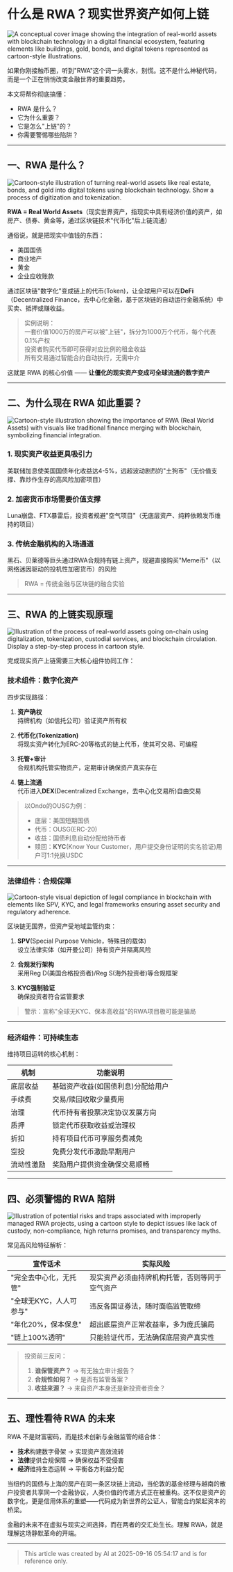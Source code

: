 # 什么是 RWA？现实世界资产如何上链

![A conceptual cover image showing the integration of real-world assets with blockchain technology in a digital financial ecosystem, featuring elements like buildings, gold, bonds, and digital tokens represented as cartoon-style illustrations.](https://resources.fallout.in/n8n/2025/09-16/05-43-51-J0qV2KGG.png) 

如果你刚接触币圈，听到"RWA"这个词一头雾水，别慌。这不是什么神秘代码，而是一个正在悄悄改变金融世界的重要趋势。 

本文将帮你彻底搞懂： 
- RWA 是什么？ 
- 它为什么重要？ 
- 它是怎么"上链"的？ 
- 你需要警惕哪些陷阱？ 

--- 

## 一、RWA 是什么？ 

![Cartoon-style illustration of turning real-world assets like real estate, bonds, and gold into digital tokens using blockchain technology. Show a process of digitization and tokenization.](https://resources.fallout.in/n8n/2025/09-16/05-43-51-IMFFMIYW.png) 

**RWA = Real World Assets**（现实世界资产，指现实中具有经济价值的资产，如房产、债券、黄金等，通过区块链技术"代币化"后上链流通） 

通俗说，就是把现实中值钱的东西： 
- 美国国债
- 商业地产
- 黄金
- 企业应收账款

通过区块链"数字化"变成链上的代币(Token)，让全球用户可以在**DeFi**（Decentralized Finance，去中心化金融，基于区块链的自动运行金融系统）中买卖、抵押或赚收益。 

> 实例说明：  
> 一套价值1000万的房产可以被"上链"，拆分为1000万个代币，每个代表0.1%产权  
> 投资者购买代币即可获得对应比例的租金收益  
> 所有交易通过智能合约自动执行，无需中介  

这就是 RWA 的核心价值 —— **让僵化的现实资产变成可全球流通的数字资产** 

--- 

## 二、为什么现在 RWA 如此重要？ 

![Cartoon-style illustration showing the importance of RWA (Real World Assets) with visuals like traditional finance merging with blockchain, symbolizing financial integration.](https://resources.fallout.in/n8n/2025/09-16/05-43-51-mzXKbNOP.png) 

### 1. 现实资产收益更具吸引力
美联储加息使美国国债年化收益达4-5%，远超波动剧烈的"土狗币"（无价值支撑、靠炒作生存的高风险加密项目） 

### 2. 加密货币市场需要价值支撑
Luna崩盘、FTX暴雷后，投资者规避"空气项目"（无底层资产、纯粹依赖发币维持的项目） 

### 3. 传统金融机构的入场通道
黑石、贝莱德等巨头通过RWA合规持有链上资产，规避直接购买"Meme币"（以网络迷因驱动的投机性加密货币）的风险

> RWA = 传统金融与区块链的融合实验

--- 

## 三、RWA 的上链实现原理

![Illustration of the process of real-world assets going on-chain using digitalization, tokenization, custodial services, and blockchain circulation. Display a step-by-step process in cartoon style.](https://resources.fallout.in/n8n/2025/09-16/05-43-51-0CcNhmgC.png) 

完成现实资产上链需要三大核心组件协同工作： 

### 技术组件：数字化资产
四步实现路径： 
1. **资产确权**  
   持牌机构（如信托公司）验证资产所有权

2. **代币化(Tokenization)**  
   将现实资产转化为ERC-20等格式的链上代币，使其可交易、可编程

3. **托管+审计**  
   合规机构托管实物资产，定期审计确保资产真实存在

4. **链上流通**  
   代币进入**DEX**(Decentralized Exchange，去中心化交易所)自由交易

> 以Ondo的OUSG为例：  
> - 底层：美国短期国债  
> - 代币：OUSG(ERC-20)  
> - 收益：国债利息自动分配给持币者  
> - 赎回：**KYC**(Know Your Customer，用户提交身份证明的实名验证)用户可1:1兑换USDC

--- 

### 法律组件：合规保障

![Cartoon-style visual depiction of legal compliance in blockchain with elements like SPV, KYC, and legal frameworks ensuring asset security and regulatory adherence.](https://resources.fallout.in/n8n/2025/09-16/05-43-51-2VWqnqwl.png) 

区块链无国界，但资产受地域监管约束： 
1. **SPV**(Special Purpose Vehicle，特殊目的载体)  
   设立法律实体（如开曼公司）持有资产并隔离风险

2. **合规发行架构**  
   采用Reg D(美国合格投资者)/Reg S(海外投资者)等合规框架

3. **KYC强制验证**  
   确保投资者符合监管要求

> 警示：宣称"全球无KYC、保本高收益"的RWA项目极可能是骗局

--- 

### 经济组件：可持续生态
维持项目运转的核心机制： 

| 机制          | 功能说明                                   | 
| ---           | ---                                        | 
| 底层收益      | 基础资产收益(如国债利息)分配给用户           | 
| 手续费        | 交易/赎回收取少量费用                       | 
| 治理      | 代币持有者投票决定协议发展方向               | 
| 质押      | 锁定代币获取收益或治理权                    | 
| 折扣      | 持有项目代币可享服务费减免                  | 
| 空投      | 免费分发代币激励早期用户                    | 
| 流动性激励| 奖励用户提供资金确保交易顺畅                 | 

--- 

## 四、必须警惕的 RWA 陷阱

![Illustration of potential risks and traps associated with improperly managed RWA projects, using a cartoon style to depict issues like lack of custody, non-compliance, high returns promises, and transparency myths.](https://resources.fallout.in/n8n/2025/09-16/05-43-51-ODH5EYPY.png) 

常见高风险特征解析： 

| 宣传话术                  | 实际风险                                     | 
| ---                       | ---                                          | 
| "完全去中心化，无托管"    | 现实资产必须由持牌机构托管，否则等同于空气资产 | 
| "全球无KYC，人人可参与"   | 违反各国证券法，随时面临监管取缔              | 
| "年化20%，保本保息"       | 超出底层资产正常收益率，多为庞氏骗局          | 
| "链上100%透明"            | 只能验证代币，无法确保底层资产真实性          | 

> 投资前三反问：  
> 1. **谁保管资产？** → 有无独立审计报告？  
> 2. **合规性如何？** → 是否有监管备案？  
> 3. **收益来源？** → 来自资产本身还是新投资者资金？ 

--- 

## 五、理性看待 RWA 的未来

RWA 不是财富密码，而是技术创新与金融监管的结合体： 
- **技术**构建数字骨架 → 实现资产高效流转
- **法律**提供合规保障 → 确保权益不受侵害
- **经济**维持生态运转 → 平衡各方利益分配

当纽约的国债与上海的房产在同一条区块链上流动，当伦敦的基金经理与越南的散户投资者共享同一个金融协议，人类价值的传递方式正在被重构。这不仅是资产的数字化，更是信用体系的重塑——代码成为新世界的公证人，智能合约架起资本的桥梁。 

金融的未来不在虚拟与现实之间选择，而在两者的交汇处生长。理解 RWA，就是理解这场静默革命的开端。 

---
> This article was created by AI at 2025-09-16 05:54:17 and is for reference only.